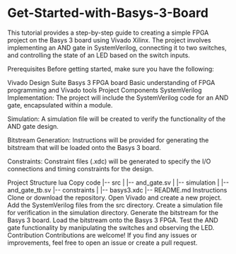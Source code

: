 # Get-Started-with-Basys-3-Board
This tutorial provides a step-by-step guide to creating a simple FPGA project on the Basys 3 board using Vivado Xilinx. The project involves implementing an AND gate in SystemVerilog, connecting it to two switches, and controlling the state of an LED based on the switch inputs.

Prerequisites
Before getting started, make sure you have the following:

Vivado Design Suite
Basys 3 FPGA board
Basic understanding of FPGA programming and Vivado tools
Project Components
SystemVerilog Implementation: The project will include the SystemVerilog code for an AND gate, encapsulated within a module.

Simulation: A simulation file will be created to verify the functionality of the AND gate design.

Bitstream Generation: Instructions will be provided for generating the bitstream that will be loaded onto the Basys 3 board.

Constraints: Constraint files (.xdc) will be generated to specify the I/O connections and timing constraints for the design.

Project Structure
lua
Copy code
|-- src
|   |-- and_gate.sv
|   |-- simulation
|       |-- and_gate_tb.sv
|-- constraints
|   |-- basys3.xdc
|-- README.md
Instructions
Clone or download the repository.
Open Vivado and create a new project.
Add the SystemVerilog files from the src directory.
Create a simulation file for verification in the simulation directory.
Generate the bitstream for the Basys 3 board.
Load the bitstream onto the Basys 3 FPGA.
Test the AND gate functionality by manipulating the switches and observing the LED.
Contribution
Contributions are welcome! If you find any issues or improvements, feel free to open an issue or create a pull request.
